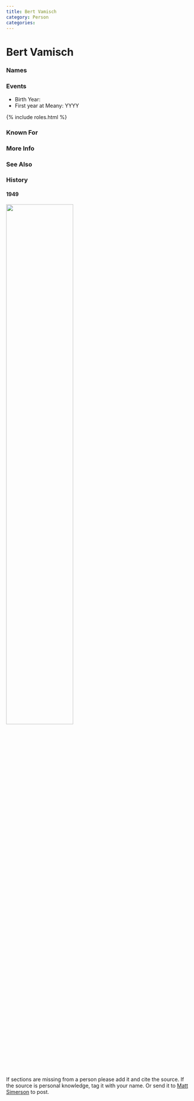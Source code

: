 ```yaml
---
title: Bert Vamisch
category: Person
categories:
---
```

<!--img src="/Person/$NAME/20YY.jpeg" style="width: 40%;" align="right"-->
# Bert Vamisch
### Names
### Events
- Birth Year:
- First year at Meany: YYYY

{% include roles.html %}
### Known For
### More Info
### See Also
### History
#### 1949

<img src="https://raw.githubusercontent.com/MeanyLodge/meanylodge.github.com/assets/img/1949-Lodge-Vamisch.jpeg" style="width: 60%">

If sections are missing from a person please add it and cite the source. If the source is personal knowledge, tag it with your name. Or send it to [Matt Simerson](/Person/Matt-Simerson) to post.